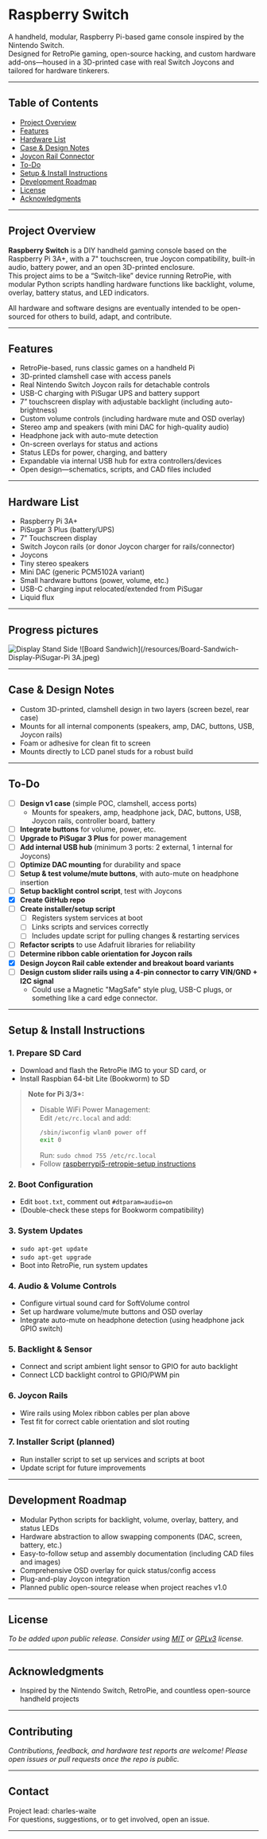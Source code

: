 # Raspberry Switch

A handheld, modular, Raspberry Pi-based game console inspired by the Nintendo Switch.  
Designed for RetroPie gaming, open-source hacking, and custom hardware add-ons—housed in a 3D-printed case with real Switch Joycons and tailored for hardware tinkerers.

---

## Table of Contents

- [Project Overview](#project-overview)
- [Features](#features)
- [Hardware List](#hardware-list)
- [Case & Design Notes](#case--design-notes)
- [Joycon Rail Connector](#joycon-rail-connector)
- [To-Do](#to-do)
- [Setup & Install Instructions](#setup--install-instructions)
- [Development Roadmap](#development-roadmap)
- [License](#license)
- [Acknowledgments](#acknowledgments)

---

## Project Overview

**Raspberry Switch** is a DIY handheld gaming console based on the Raspberry Pi 3A+, with a 7" touchscreen, true Joycon compatibility, built-in audio, battery power, and an open 3D-printed enclosure.  
This project aims to be a “Switch-like” device running RetroPie, with modular Python scripts handling hardware functions like backlight, volume, overlay, battery status, and LED indicators.

All hardware and software designs are eventually intended to be open-sourced for others to build, adapt, and contribute.

---

## Features

- RetroPie-based, runs classic games on a handheld Pi
- 3D-printed clamshell case with access panels
- Real Nintendo Switch Joycon rails for detachable controls
- USB-C charging with PiSugar UPS and battery support
- 7” touchscreen display with adjustable backlight (including auto-brightness)
- Custom volume controls (including hardware mute and OSD overlay)
- Stereo amp and speakers (with mini DAC for high-quality audio)
- Headphone jack with auto-mute detection
- On-screen overlays for status and actions
- Status LEDs for power, charging, and battery
- Expandable via internal USB hub for extra controllers/devices
- Open design—schematics, scripts, and CAD files included

---

## Hardware List

- Raspberry Pi 3A+
- PiSugar 3 Plus (battery/UPS)
- 7” Touchscreen display
- Switch Joycon rails (or donor Joycon charger for rails/connector)
- Joycons
- Tiny stereo speakers
- Mini DAC (generic PCM5102A variant)
- Small hardware buttons (power, volume, etc.)
- USB-C charging input relocated/extended from PiSugar
- Liquid flux

---

## Progress pictures

![Display Stand Side](/resources/Display-Stand-Side.jpeg)
![Board Sandwich](/resources/Board-Sandwich-Display-PiSugar-Pi 3A.jpeg)


---

## Case & Design Notes

- Custom 3D-printed, clamshell design in two layers (screen bezel, rear case)
- Mounts for all internal components (speakers, amp, DAC, buttons, USB, Joycon rails)
- Foam or adhesive for clean fit to screen
- Mounts directly to LCD panel studs for a robust build

---

## To-Do

- [ ] **Design v1 case** (simple POC, clamshell, access ports)
    - Mounts for speakers, amp, headphone jack, DAC, buttons, USB, Joycon rails, controller board, battery
- [ ] **Integrate buttons** for volume, power, etc.
- [ ] **Upgrade to PiSugar 3 Plus** for power management
- [ ] **Add internal USB hub** (minimum 3 ports: 2 external, 1 internal for Joycons)
- [ ] **Optimize DAC mounting** for durability and space
- [ ] **Setup & test volume/mute buttons**, with auto-mute on headphone insertion
- [ ] **Setup backlight control script**, test with Joycons
- [x] **Create GitHub repo**
- [ ] **Create installer/setup script**
    - [ ] Registers system services at boot
    - [ ] Links scripts and services correctly
    - [ ] Includes update script for pulling changes & restarting services
- [ ] **Refactor scripts** to use Adafruit libraries for reliability
- [ ] **Determine ribbon cable orientation for Joycon rails**
- [x] **Design Joycon Rail cable extender and breakout board variants**
- [ ] **Design custom slider rails using a 4-pin connector to carry VIN/GND + I2C signal**
	- 	Could use a Magnetic "MagSafe" style plug, USB-C plugs, or something like a card edge connector.

---

## Setup & Install Instructions

### 1. Prepare SD Card

- Download and flash the RetroPie IMG to your SD card, or
- Install Raspbian 64-bit Lite (Bookworm) to SD

> **Note for Pi 3/3+:**  
> - Disable WiFi Power Management:  
>   Edit `/etc/rc.local` and add:  
>   ```sh
>   /sbin/iwconfig wlan0 power off
>   exit 0
>   ```
>   Run: `sudo chmod 755 /etc/rc.local`
> - Follow [raspberrypi5-retropie-setup instructions](https://github.com/danielfreer/raspberrypi5-retropie-setup)

### 2. Boot Configuration

- Edit `boot.txt`, comment out `#dtparam=audio=on`
- (Double-check these steps for Bookworm compatibility)

### 3. System Updates

- `sudo apt-get update`
- `sudo apt-get upgrade`
- Boot into RetroPie, run system updates

### 4. Audio & Volume Controls

- Configure virtual sound card for SoftVolume control
- Set up hardware volume/mute buttons and OSD overlay
- Integrate auto-mute on headphone detection (using headphone jack GPIO switch)

### 5. Backlight & Sensor

- Connect and script ambient light sensor to GPIO for auto backlight
- Connect LCD backlight control to GPIO/PWM pin

### 6. Joycon Rails

- Wire rails using Molex ribbon cables per plan above
- Test fit for correct cable orientation and slot routing

### 7. Installer Script (planned)

- Run installer script to set up services and scripts at boot
- Update script for future improvements

---

## Development Roadmap

- Modular Python scripts for backlight, volume, overlay, battery, and status LEDs
- Hardware abstraction to allow swapping components (DAC, screen, battery, etc.)
- Easy-to-follow setup and assembly documentation (including CAD files and images)
- Comprehensive OSD overlay for quick status/config access
- Plug-and-play Joycon integration
- Planned public open-source release when project reaches v1.0

---

## License

*To be added upon public release. Consider using [MIT](https://choosealicense.com/licenses/mit/) or [GPLv3](https://choosealicense.com/licenses/gpl-3.0/) license.*

---

## Acknowledgments

- Inspired by the Nintendo Switch, RetroPie, and countless open-source handheld projects

---

## Contributing

*Contributions, feedback, and hardware test reports are welcome! Please open issues or pull requests once the repo is public.*

---

## Contact

Project lead: charles-waite  
For questions, suggestions, or to get involved, open an issue.

---